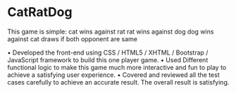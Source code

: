 # CatRatDog
This game is simple: 
cat wins against rat
rat wins against dog 
dog wins against cat
draws if both opponent are same


•	Developed the front-end using CSS / HTML5 / XHTML / Bootstrap / JavaScript framework to build this one player game.
•	Used Different functional logic to make this game much more interactive and fun to play to achieve a satisfying user experience.
•	Covered and reviewed all the test cases carefully to achieve an accurate result. The overall result is satisfying.
